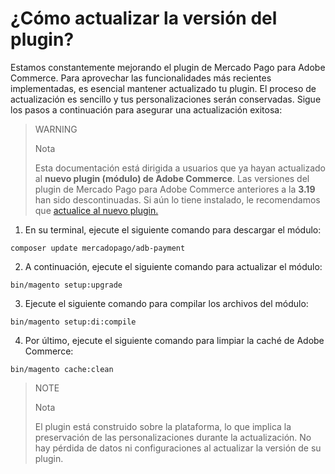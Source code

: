 # ¿Cómo actualizar la versión del plugin?

Estamos constantemente mejorando el plugin de Mercado Pago para Adobe Commerce. Para aprovechar las funcionalidades más recientes implementadas, es esencial mantener actualizado tu plugin. El proceso de actualización es sencillo y tus personalizaciones serán conservadas. Sigue los pasos a continuación para asegurar una actualización exitosa:

> WARNING
>
> Nota
>
> Esta documentación está dirigida a usuarios que ya hayan actualizado al **nuevo plugin (módulo) de Adobe Commerce**. Las versiones del plugin de Mercado Pago para Adobe Commerce anteriores a la **3.19** han sido descontinuadas. Si aún lo tiene instalado, le recomendamos que [actualice al nuevo plugin.](/developers/es/docs/adobe-commerce/upgrade-to-the-new-plugin)

1. En su terminal, ejecute el siguiente comando para descargar el módulo:

```terminal
composer update mercadopago/adb-payment
```

2. A continuación, ejecute el siguiente comando para actualizar el módulo:

```terminal
bin/magento setup:upgrade
```

3. Ejecute el siguiente comando para compilar los archivos del módulo:

```terminal
bin/magento setup:di:compile
```

4. Por último, ejecute el siguiente comando para limpiar la caché de Adobe Commerce:

```terminal
bin/magento cache:clean
```

> NOTE
>
> Nota
>
> El plugin está construido sobre la plataforma, lo que implica la preservación de las personalizaciones durante la actualización. No hay pérdida de datos ni configuraciones al actualizar la versión de su plugin.